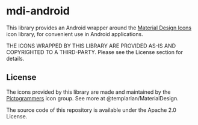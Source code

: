 # mdi-android
This library provides an Android wrapper around the [Material Design Icons](https://materialdesignicons.com/)
icon library, for convenient use in Android applications.

THE ICONS WRAPPED BY THIS LIBRARY ARE PROVIDED AS-IS AND COPYRIGHTED TO A THIRD-PARTY. Please see the
License section for details.

## License
The icons provided by this library are made and maintained by the [Pictogrammers](http://pictogrammers.com/)
icon group. See more at @templarian/MaterialDesign.

The source code of this repository is available under the Apache 2.0 License.
